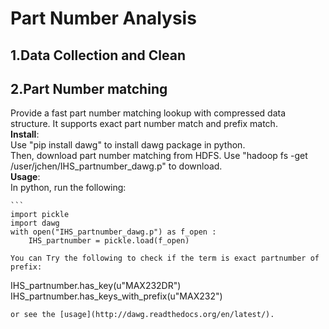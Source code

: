 # Part Number Analysis
## 1.Data Collection and Clean
## 2.Part Number matching
  Provide a fast part number matching lookup with compressed data structure. It supports exact part number match and prefix match.<br />
  **Install**: <br />
    Use "pip install dawg" to install dawg package in python.<br />
    Then, download part number matching from HDFS. Use "hadoop fs -get /user/jchen/IHS_partnumber_dawg.p" to download.<br />
  **Usage**:<br />
    In python, run the following:
    
    ```
    import pickle
    import dawg
    with open("IHS_partnumber_dawg.p") as f_open :
        IHS_partnumber = pickle.load(f_open)
   ```
 You can Try the following to check if the term is exact partnumber of prefix:
   
   ```
   IHS_partnumber.has_key(u"MAX232DR")
   IHS_partnumber.has_keys_with_prefix(u"MAX232")
   ```
  or see the [usage](http://dawg.readthedocs.org/en/latest/).
